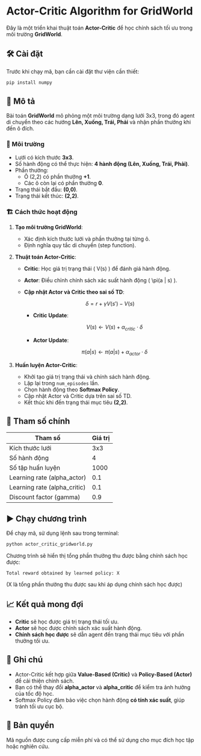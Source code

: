 # Actor-Critic Algorithm for GridWorld

Đây là một triển khai thuật toán **Actor-Critic** để học chính sách tối ưu trong môi trường **GridWorld**.

## 🛠 Cài đặt

Trước khi chạy mã, bạn cần cài đặt thư viện cần thiết:

```bash
pip install numpy
```

## 📜 Mô tả

Bài toán **GridWorld** mô phỏng một môi trường dạng lưới 3x3, trong đó agent di chuyển theo các hướng **Lên, Xuống, Trái, Phải** và nhận phần thưởng khi đến ô đích.

### 🎯 Môi trường
- Lưới có kích thước **3x3**.
- Số hành động có thể thực hiện: **4 hành động (Lên, Xuống, Trái, Phải)**.
- Phần thưởng:
  - Ô (2,2) có phần thưởng **+1**.
  - Các ô còn lại có phần thưởng **0**.
- Trạng thái bắt đầu: **(0,0)**.
- Trạng thái kết thúc: **(2,2)**.

### 🏗 Cách thức hoạt động

1. **Tạo môi trường GridWorld**:
   - Xác định kích thước lưới và phần thưởng tại từng ô.
   - Định nghĩa quy tắc di chuyển (step function).

2. **Thuật toán Actor-Critic**:
   - **Critic**: Học giá trị trạng thái \( V(s) \) để đánh giá hành động.
   - **Actor**: Điều chỉnh chính sách xác suất hành động \( \pi(a | s) \).
   - **Cập nhật Actor và Critic theo sai số TD**:
     
     $$ \delta = r + \gamma V(s') - V(s) $$
     
     - **Critic Update**:
       
       $$ V(s) \leftarrow V(s) + \alpha_{critic} \cdot \delta $$
       
     - **Actor Update**:
       
       $$ \pi(a | s) \leftarrow \pi(a | s) + \alpha_{actor} \cdot \delta $$

3. **Huấn luyện Actor-Critic**:
   - Khởi tạo giá trị trạng thái và chính sách hành động.
   - Lặp lại trong `num_episodes` lần.
   - Chọn hành động theo **Softmax Policy**.
   - Cập nhật Actor và Critic dựa trên sai số TD.
   - Kết thúc khi đến trạng thái mục tiêu **(2,2)**.

## 🔢 Tham số chính

| Tham số | Giá trị |
|---------|--------|
| Kích thước lưới | 3x3 |
| Số hành động | 4 |
| Số tập huấn luyện | 1000 |
| Learning rate (alpha_actor) | 0.1 |
| Learning rate (alpha_critic) | 0.1 |
| Discount factor (gamma) | 0.9 |

## ▶️ Chạy chương trình

Để chạy mã, sử dụng lệnh sau trong terminal:

```bash
python actor_critic_gridworld.py
```

Chương trình sẽ hiển thị tổng phần thưởng thu được bằng chính sách học được:

```
Total reward obtained by learned policy: X
```

(X là tổng phần thưởng thu được sau khi áp dụng chính sách học được)

## 📈 Kết quả mong đợi
- **Critic** sẽ học được giá trị trạng thái tối ưu.
- **Actor** sẽ học được chính sách xác suất hành động.
- **Chính sách học được** sẽ dẫn agent đến trạng thái mục tiêu với phần thưởng tối ưu.

## 📌 Ghi chú
- Actor-Critic kết hợp giữa **Value-Based (Critic)** và **Policy-Based (Actor)** để cải thiện chính sách.
- Bạn có thể thay đổi **alpha_actor** và **alpha_critic** để kiểm tra ảnh hưởng của tốc độ học.
- Softmax Policy đảm bảo việc chọn hành động **có tính xác suất**, giúp tránh tối ưu cục bộ.

## 📜 Bản quyền
Mã nguồn được cung cấp miễn phí và có thể sử dụng cho mục đích học tập hoặc nghiên cứu.

